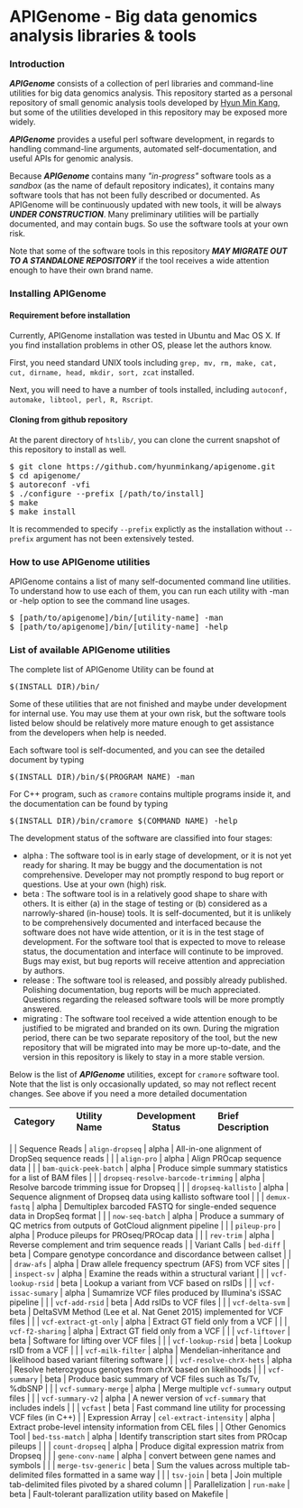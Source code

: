 # APIGenome - Big data genomics analysis libraries & tools

### Introduction

**_APIGenome_** consists of a collection of perl libraries and command-line utilities for big data genomics analysis. This repository started as a personal repository of small genomic analysis tools developed by [Hyun Min Kang](https://sph.umich.edu/faculty-profiles/kang-hyunmin.html), but some of the utilities developed in this repository may be exposed more widely.

**_APIGenome_** provides a useful perl software development, in regards to handling command-line arguments, automated self-documentation, and useful APIs for genomic analysis.

Because **_APIGenome_** contains many _"in-progress"_ software tools as a _sandbox_ (as the name of default repository indicates), it contains many software tools that has not been fully described or documented. As APIGenome will be continuously updated with new tools, it will be always **_UNDER CONSTRUCTION_**. Many preliminary utilities will be partially documented, and may contain bugs. So use the software tools at your own risk.

Note that some of the software tools in this repository **_MAY MIGRATE OUT TO A STANDALONE REPOSITORY_** if the tool receives a wide attention enough to have their own brand name. 


### Installing APIGenome

#### Requirement before installation

Currently, APIGenome installation was tested in Ubuntu and Mac OS X. If you find installation problems in other OS, please let the authors know.

First, you need standard UNIX tools including `grep, mv, rm, make, cat, cut, dirname, head, mkdir, sort, zcat` installed.

Next, you will need to have a number of tools installed, including `autoconf, automake, libtool, perl, R, Rscript`.


#### Cloning from github repository

At the parent directory of `htslib/`, you can clone the current snapshot of this repository to install as well. 

<pre>
$ git clone https://github.com/hyunminkang/apigenome.git
$ cd apigenome/
$ autoreconf -vfi
$ ./configure --prefix [/path/to/install]
$ make
$ make install </pre>

It is recommended to specify `--prefix` explictly as the installation without `--prefix` argument has not been extensively tested.

### How to use APIGenome utilities

APIGenome contains a list of many self-documented command line utilities. To understand how to use each of them, you can run each utility with -man or -help option to see the command line usages.

<pre>
$ [path/to/apigenome]/bin/[utility-name] -man 
$ [path/to/apigenome]/bin/[utility-name] -help
</pre>

### List of available APIGenome utilities

The complete list of APIGenome Utility can be found at 
<pre>$(INSTALL_DIR)/bin/</pre> 
Some of these utilities that are not finished and maybe under development for internal use. You may use them at your own risk, but the software tools listed below should be relatively more mature enough to get assistance from the developers when help is needed.

Each software tool is self-documented, and you can see the detailed document by typing
<pre>$(INSTALL_DIR)/bin/$(PROGRAM_NAME) -man</pre>

For C++ program, such as <code>cramore</code> contains multiple programs inside it, and the documentation can be found by typing
<pre>$(INSTALL_DIR)/bin/cramore $(COMMAND_NAME) -help</pre>

The development status of the software are classified into four stages:
* alpha : The software tool is in early stage of development, or it is not yet ready for sharing. It may be buggy and the documentation is not comprehensive. Developer may not promptly respond to bug report or questions. Use at your own (high) risk. 
* beta : The software tool is in a relatively good shape to share with others. It is either (a) in the stage of testing or (b) considered as a narrowly-shared (in-house) tools. It is self-documented, but it is unlikely to be comprehensively documented and interfaced because the software does not have wide attention, or it is in the test stage of development. For the software tool that is expected to move to release status, the documentation and interface will continute to be improved. Bugs may exist, but bug reports will receive attention and appreciation by authors. 
* release : The software tool is released, and possibly already published. Polishing documentation, bug reports will be much appreciated. Questions regarding the released software tools will be more promptly answered.
* migrating : The software tool received a wide attention enough to be justified to be migrated and branded on its own. During the migration period, there can be two separate repository of the tool, but the new repository that will be migrated into may be more up-to-date, and the version in this repository is likely to stay in a more stable version.

Below is the list of **_APIGenome_** utilities, except for `cramore` software tool. Note that the list is only occasionally updated, so may not reflect recent changes. See above if you need a more detailed documentation

| Category | Utility Name  | Development Status | Brief Description |
| :------ |:--------------:|:--------------:|:----------------------- |
| 
| Sequence Reads | `align-dropseq` | alpha | All-in-one alignment of DropSeq sequence reads |
|                | `align-pro` | alpha | Align PROcap sequence data |
|                | `bam-quick-peek-batch` | alpha | Produce simple summary statistics for a list of BAM files |
|                | `dropseq-resolve-barcode-trimming` | alpha | Resolve barcode trimming issue for Dropseq |
|                | `dropseq-kallisto` | alpha | Sequence alignment of Dropseq data using kallisto software tool |
|                | `demux-fastq` | alpha | Demultiplex barcoded FASTQ for single-ended sequence data in DropSeq format |
|                | `now-seq-batch` | alpha | Produce a summary of QC metrics from outputs of GotCloud alignment pipeline |
|                | `pileup-pro` | alpha | Produce pileups for PROseq/PROcap data |
|                | `rev-trim` | alpha | Reverse complement and trim sequence reads |
| Variant Calls | `bed-diff` | beta | Compare genotype concordance and discordance between callset |
|               | `draw-afs` | alpha | Draw allele frequency spectrum (AFS) from VCF sites |
|               | `inspect-sv` | alpha | Examine the reads within a structural variant |
|               | `vcf-lookup-rsid` | beta | Lookup a variant from VCF based on rsIDs |
|               | `vcf-issac-sumary` | alpha | Sumamrize VCF files produced by Illumina's iSSAC pipeline |
|               | `vcf-add-rsid` | beta | Add rsIDs to VCF files |
|               | `vcf-delta-svm` | beta | DeltaSVM Method (Lee et al. Nat Genet 2015) implemented for VCF files |
|               | `vcf-extract-gt-only` | alpha | Extract GT field only from a VCF |
|               | `vcf-f2-sharing` | alpha | Extract GT field only from a VCF |
|               | `vcf-liftover` | beta | Software for lifting over VCF files |
|               | `vcf-lookup-rsid` | beta | Lookup rsID from a VCF |
|               | `vcf-milk-filter` | alpha | Mendelian-inheritance and likelihood based variant filtering software |
|               | `vcf-resolve-chrX-hets` | alpha | Resolve heterozygous genotyes from chrX based on likelihoods |
|               | `vcf-summary` | beta | Produce basic summary of VCF files such as Ts/Tv, %dbSNP |
|               | `vcf-summary-merge` | alpha | Merge multiple `vcf-summary` output files |
|               | `vcf-summary-v2` | alpha | A newer version of `vcf-summary` that includes indels |
|               | `vcfast` | beta | Fast command line utility for processing VCF files (in C++) |
| Expression Array | `cel-extract-intensity` | alpha | Extract probe-level intensity information from CEL files |
| Other Genomics Tool | `bed-tss-match` | alpha | Identify transcription start sites from PROcap pileups |
|                | `count-dropseq` | alpha | Produce digital expression matrix from Dropseq |
|                 | `gene-conv-name` | alpha | convert between gene names and symbols |
|                 | `merge-tsv-generic` | beta | Sum the values across multiple tab-delimited files formatted in a same way |
|                 | `tsv-join` | beta | Join multiple tab-delimited files pivoted by a shared column |
| Parallelization | `run-make` | beta | Fault-tolerant parallization utility based on Makefile |
